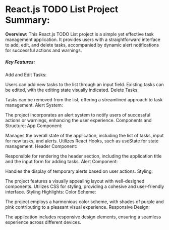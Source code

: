# React.js TODO List Project Summary:
<b>Overview:</b>
This React.js TODO List project is a simple yet effective task management application. It provides users with a straightforward interface to add, edit, and delete tasks, accompanied by dynamic alert notifications for successful actions and warnings.

<h5>Key Features:</h5>
Add and Edit Tasks:

Users can add new tasks to the list through an input field.
Existing tasks can be edited, with the editing state visually indicated.
Delete Tasks:

Tasks can be removed from the list, offering a streamlined approach to task management.
Alert System:

The project incorporates an alert system to notify users of successful actions or warnings, enhancing the user experience.
Components and Structure:
App Component:

Manages the overall state of the application, including the list of tasks, input for new tasks, and alerts.
Utilizes React Hooks, such as useState for state management.
Header Component:

Responsible for rendering the header section, including the application title and the input form for adding tasks.
Alert Component:

Handles the display of temporary alerts based on user actions.
Styling:

The project features a visually appealing layout with well-designed components.
Utilizes CSS for styling, providing a cohesive and user-friendly interface.
Styling Highlights:
Color Scheme:

The project employs a harmonious color scheme, with shades of purple and pink contributing to a pleasant visual experience.
Responsive Design:

The application includes responsive design elements, ensuring a seamless experience across different devices.
